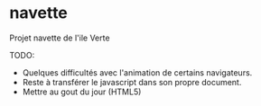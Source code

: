 # navette
Projet navette de l'ile Verte

TODO:
- Quelques difficultés avec l'animation de certains navigateurs.
- Reste à transférer le javascript dans son propre document.
- Mettre au gout du jour (HTML5)
